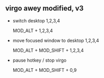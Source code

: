 ## virgo awey modified, v3



- switch desktop 1,2,3,4 

  MOD_ALT + 1,2,3,4

- move focused window to desktop 1,2,3,4 

  MOD_ALT + MOD_SHIFT + 1,2,3,4

- pause hotkey / stop virgo

  MOD_ALT + MOD_SHIFT + 0,9 

  ​